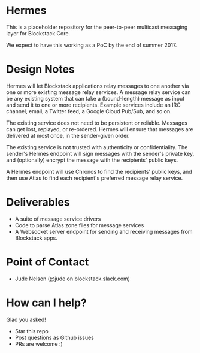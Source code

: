 # Hermes

This is a placeholder repository for the peer-to-peer multicast messaging layer for Blockstack Core.

We expect to have this working as a PoC by the end of summer 2017.

# Design Notes

Hermes will let Blockstack applications relay messages to one another via one or more existing message relay services.  A message relay service can be any existing system that can take a (bound-length) message as input and send it to one or more recipients.  Example services include an IRC channel, email, a Twitter feed, a Google Cloud Pub/Sub, and so on.

The existing service does not need to be persistent or reliable.  Messages can get lost, replayed, or re-ordered.  Hermes will ensure that messages are delivered at most once, in the sender-given order.

The existing service is not trusted with authenticity or confidentiality.  The sender's Hermes endpoint will sign messages with the sender's private key, and (optionally) encrypt the message with the recipients' public keys.

A Hermes endpoint will use Chronos to find the recipients' public keys, and then use Atlas to find each recipient's preferred message relay service.

# Deliverables

* A suite of message service drivers
* Code to parse Atlas zone files for message services
* A Websocket server endpoint for sending and receiving messages from Blockstack apps.

# Point of Contact

* Jude Nelson (@jude on blockstack.slack.com)

# How can I help?

Glad you asked!

* Star this repo
* Post questions as Github issues
* PRs are welcome :)
